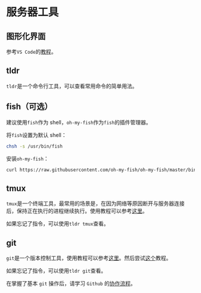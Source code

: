 # 服务器工具

## 图形化界面

参考`VS Code`的[教程](https://code.visualstudio.com/docs/remote/ssh)。

## tldr

`tldr`是一个命令行工具，可以查看常用命令的简单用法。


## fish（可选）

建议使用`fish`作为 shell，`oh-my-fish`作为`fish`的插件管理器。

将`fish`设置为默认 shell：

```bash
chsh -s /usr/bin/fish
```

安装`oh-my-fish`：

```bash
curl https://raw.githubusercontent.com/oh-my-fish/oh-my-fish/master/bin/install | fish
```

## tmux

`tmux`是一个终端工具，最常用的场景是，在因为网络等原因断开与服务器连接后，保持正在执行的进程继续执行。使用教程可以参考[这里](https://www.redhat.com/en/blog/introduction-tmux-linux)。

如果忘记了指令，可以使用`tldr tmux`查看。

## git

`git`是一个版本控制工具，使用教程可以参考[这里](https://docs.github.com/en/get-started/using-git)。然后尝试[这个](https://docs.github.com/en/get-started/start-your-journey/hello-world)教程。

如果忘记了指令，可以使用`tldr git`查看。

在掌握了基本 `git` 操作后，请学习 `Github` 的[协作流程](github.md)。
